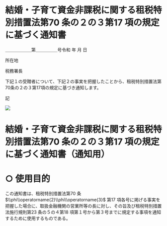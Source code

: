 # 結婚・子育て資金非課税に関する租税特別措置法第70 条の２の３第17 項の規定に基づく通知書

＿＿＿＿＿＿第＿＿＿＿＿号令和 年 月 日

所在地

税務署長

下記１の受贈者について、下記２の事実を把握したことから、租税特別措置法第70条の２の３第17項の規定に基づき通知します。

記

![](https://www.nta.go.jp/tmp/47fe5a40-aa77-4972-a479-9c4f10a5eaaf/images/e8cdc9309bdcbdb5fbfe1f02e7e8864279d843a695bcfef463303244c915e57e.jpg)

# 結婚・子育て資金非課税に関する租税特別措置法第70 条の２の３第17 項の規定に基づく通知書（通知用）

# ○ 使用目的

この通知書は、租税特別措置法第70 条 $\\phi\\operatorname{2}\\phi\\operatorname{3}$ 第17 項各号に掲げる事実を把握した場合に、取扱金融機関の営業所等の長に対し、その旨及び租税特別措置法施行規則第23 条の５の４第18 項第１号から第３号までに規定する事項を通知するために使用するものである。